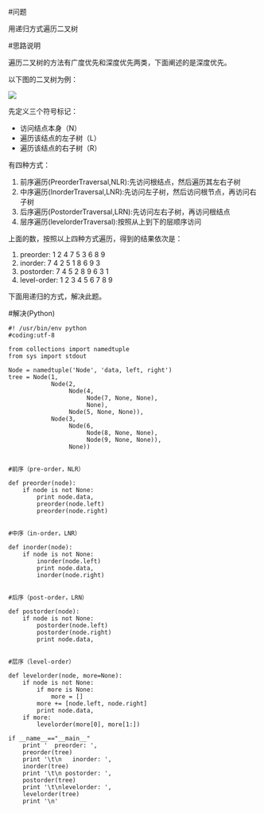 #问题

用递归方式遍历二叉树

#思路说明

遍历二叉树的方法有广度优先和深度优先两类，下面阐述的是深度优先。

以下图的二叉树为例：

![](./pics/travesaltree1.png)

先定义三个符号标记：

- 访问结点本身（N）
- 遍历该结点的左子树（L）
- 遍历该结点的右子树（R）

有四种方式：

1. 前序遍历(PreorderTraversal,NLR):先访问根结点，然后遍历其左右子树
2. 中序遍历(InorderTraversal,LNR):先访问左子树，然后访问根节点，再访问右子树
3. 后序遍历(PostorderTraversal,LRN):先访问左右子树，再访问根结点
4. 层序遍历(levelorderTraversal):按照从上到下的层顺序访问

上面的数，按照以上四种方式遍历，得到的结果依次是：

1. preorder:    1 2 4 7 5 3 6 8 9
2. inorder:     7 4 2 5 1 8 6 9 3
3. postorder:   7 4 5 2 8 9 6 3 1
4. level-order: 1 2 3 4 5 6 7 8 9

下面用递归的方式，解决此题。

#解决(Python)
	
	#! /usr/bin/env python
	#coding:utf-8
	
	from collections import namedtuple
	from sys import stdout
	 
	Node = namedtuple('Node', 'data, left, right')
	tree = Node(1,
	            Node(2,
	                 Node(4,
	                      Node(7, None, None),
	                      None),
	                 Node(5, None, None)),
	            Node(3,
	                 Node(6,
	                      Node(8, None, None),
	                      Node(9, None, None)),
	                 None))
	
	
	#前序（pre-order，NLR）
	
	def preorder(node):
	    if node is not None:
	        print node.data,
	        preorder(node.left)
	        preorder(node.right)
	
	
	#中序（in-order，LNR）
	
	def inorder(node):
	    if node is not None:
	        inorder(node.left)
	        print node.data,
	        inorder(node.right)
	
	
	#后序（post-order，LRN）
	
	def postorder(node):
	    if node is not None:
	        postorder(node.left)
	        postorder(node.right)
	        print node.data,
	
	
	#层序（level-order）
	
	def levelorder(node, more=None):
	    if node is not None:
	        if more is None:
	            more = []
	        more += [node.left, node.right]
	        print node.data,
	    if more:    
	        levelorder(more[0], more[1:])
	
	if __name__=="__main__"
	    print '  preorder: ',
	    preorder(tree)
	    print '\t\n   inorder: ',
	    inorder(tree)
	    print '\t\n postorder: ',
	    postorder(tree)
	    print '\t\nlevelorder: ',
	    levelorder(tree)
	    print '\n'
